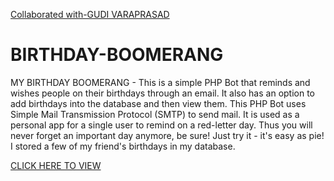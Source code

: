 [Collaborated with-GUDI VARAPRASAD ](https://github.com/GudiVaraprasad)

# BIRTHDAY-BOOMERANG
MY BIRTHDAY BOOMERANG - This is a simple PHP Bot that reminds and wishes people on their birthdays through an email. It also has an option to add birthdays into the database and then view them. This PHP Bot uses Simple Mail Transmission Protocol (SMTP) to send mail.  It is used as a personal app for a single user to remind on a red-letter day. Thus you will never forget an important day anymore, be sure! Just try it - it's easy as pie! I stored a few of my friend's birthdays in my database. 

[CLICK HERE TO VIEW](http://birthday-boom.infinityfreeapp.com/?i=1)
